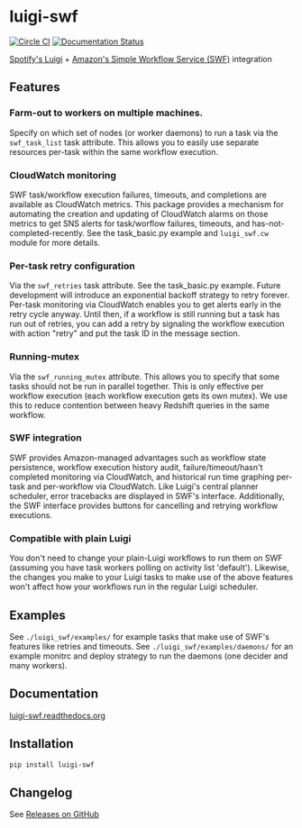 luigi-swf
=========

[![Circle CI](https://circleci.com/gh/RUNDSP/luigi-swf.svg?style=svg)](https://circleci.com/gh/RUNDSP/luigi-swf) [![Documentation Status](https://readthedocs.org/projects/luigi-swf/badge/?version=stable)](https://readthedocs.org/projects/luigi-swf/?badge=stable)

[Spotify's Luigi](https://github.com/spotify/luigi) + [Amazon's Simple Workflow Service (SWF)](http://aws.amazon.com/swf/) integration

## Features

### Farm-out to workers on multiple machines.

Specify on which set of nodes (or worker daemons) to run a task via the
`swf_task_list` task attribute. This allows you to easily use separate
resources per-task within the same workflow execution.

### CloudWatch monitoring

SWF task/workflow execution failures, timeouts, and completions are available
as CloudWatch metrics. This package provides a mechanism for automating
the creation and updating of CloudWatch alarms on those metrics to get
SNS alerts for task/worflow failures, timeouts, and has-not-completed-recently.
See the task_basic.py example and `luigi_swf.cw` module for more details.

### Per-task retry configuration

Via the `swf_retries` task attribute. See the task_basic.py example. Future
development will introduce an exponential backoff strategy to retry forever.
Per-task monitoring via CloudWatch enables you to get alerts early in the
retry cycle anyway. Until then, if a workflow is still running but a task
has run out of retries, you can add a retry by signaling the workflow execution
with action "retry" and put the task ID in the message section.

### Running-mutex

Via the `swf_running_mutex` attribute. This allows you to specify that some
tasks should not be run in parallel together. This is only effective per
workflow execution (each workflow execution gets its own mutex). We use this
to reduce contention between heavy Redshift queries in the same workflow.

### SWF integration

SWF provides Amazon-managed advantages such as
workflow state persistence, workflow execution history audit,
failure/timeout/hasn't completed monitoring via CloudWatch, and historical run
time graphing per-task and per-workflow via CloudWatch. Like Luigi's central
planner scheduler, error tracebacks are displayed in SWF's interface.
Additionally, the SWF interface provides buttons for cancelling and retrying
workflow executions.

### Compatible with plain Luigi

You don't need to change your plain-Luigi workflows to run them on SWF
(assuming you have task workers polling on activity list 'default'). Likewise,
the changes you make to your Luigi tasks to make use of the above features
won't affect how your workflows run in the regular Luigi scheduler.

## Examples

See `./luigi_swf/examples/` for example tasks that make use of SWF's features
like retries and timeouts. See `./luigi_swf/examples/daemons/` for an example
monitrc and deploy strategy to run the daemons (one decider and many
workers).

## Documentation

[luigi-swf.readthedocs.org](http://luigi-swf.readthedocs.org/)

## Installation

```bash
pip install luigi-swf
```

## Changelog

See [Releases on GitHub](https://github.com/RUNDSP/luigi-swf/releases)
